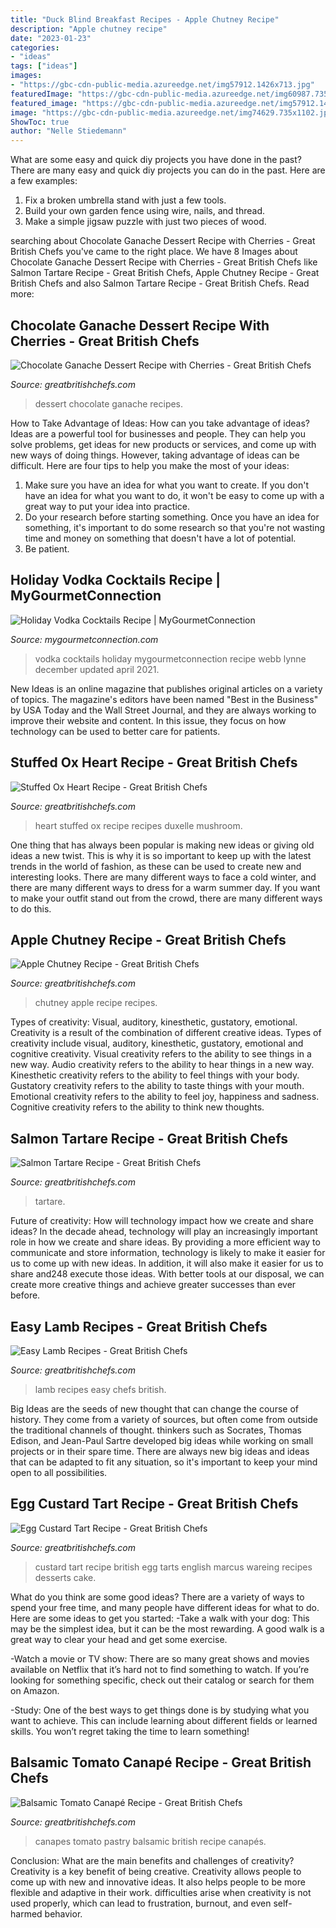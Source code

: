 ```yaml
---
title: "Duck Blind Breakfast Recipes - Apple Chutney Recipe"
description: "Apple chutney recipe"
date: "2023-01-23"
categories:
- "ideas"
tags: ["ideas"]
images:
- "https://gbc-cdn-public-media.azureedge.net/img57912.1426x713.jpg"
featuredImage: "https://gbc-cdn-public-media.azureedge.net/img60987.735x1102.jpg"
featured_image: "https://gbc-cdn-public-media.azureedge.net/img57912.1426x713.jpg"
image: "https://gbc-cdn-public-media.azureedge.net/img74629.735x1102.jpg"
ShowToc: true
author: "Nelle Stiedemann"
---
```



What are some easy and quick diy projects you have done in the past?
There are many easy and quick diy projects you can do in the past. Here are a few examples:
1. Fix a broken umbrella stand with just a few tools.
2. Build your own garden fence using wire, nails, and thread.
3. Make a simple jigsaw puzzle with just two pieces of wood.

	

		
searching about Chocolate Ganache Dessert Recipe with Cherries - Great British Chefs you've came to the right place. We have 8 Images about Chocolate Ganache Dessert Recipe with Cherries - Great British Chefs like Salmon Tartare Recipe - Great British Chefs, Apple Chutney Recipe - Great British Chefs and also Salmon Tartare Recipe - Great British Chefs. Read more:
		
    
## Chocolate Ganache Dessert Recipe With Cherries - Great British Chefs

<img loading=lazy src="https://gbc-cdn-public-media.azureedge.net/img74629.735x1102.jpg" onerror="this.onerror=null;this.src='https://tse2.mm.bing.net/th?id=OIP.TUQuMKN5lvUXTiz4QPBhDwHaLG&amp;pid=15.1';" alt="Chocolate Ganache Dessert Recipe with Cherries - Great British Chefs">

_Source: greatbritishchefs.com_

>dessert chocolate ganache recipes. 

	

How to Take Advantage of Ideas: How can you take advantage of ideas?
Ideas are a powerful tool for businesses and people. They can help you solve problems, get ideas for new products or services, and come up with new ways of doing things. However, taking advantage of ideas can be difficult. Here are four tips to help you make the most of your ideas: 
1. Make sure you have an idea for what you want to create. If you don't have an idea for what you want to do, it won't be easy to come up with a great way to put your idea into practice. 
2. Do your research before starting something. Once you have an idea for something, it's important to do some research so that you're not wasting time and money on something that doesn't have a lot of potential. 
3. Be patient.

    
## Holiday Vodka Cocktails Recipe | MyGourmetConnection

<img loading=lazy src="https://www.mygourmetconnection.com/wp-content/uploads/holiday-vodka-cocktails-680x1020.jpg" onerror="this.onerror=null;this.src='https://tse3.mm.bing.net/th?id=OIP.yi-OPJZVSSxXlqBW2AEqoAHaLH&amp;pid=15.1';" alt="Holiday Vodka Cocktails Recipe | MyGourmetConnection">

_Source: mygourmetconnection.com_

>vodka cocktails holiday mygourmetconnection recipe webb lynne december updated april 2021. 

	

New Ideas is an online magazine that publishes original articles on a variety of topics. The magazine's editors have been named "Best in the Business" by USA Today and the Wall Street Journal, and they are always working to improve their website and content. In this issue, they focus on how technology can be used to better care for patients.

    
## Stuffed Ox Heart Recipe - Great British Chefs

<img loading=lazy src="https://gbc-cdn-public-media.azureedge.net/img57912.1426x713.jpg" onerror="this.onerror=null;this.src='https://tse3.mm.bing.net/th?id=OIP._baUAngWamy1aZuYjxsSXgHaDt&amp;pid=15.1';" alt="Stuffed Ox Heart Recipe - Great British Chefs">

_Source: greatbritishchefs.com_

>heart stuffed ox recipe recipes duxelle mushroom. 

	

One thing that has always been popular is making new ideas or giving old ideas a new twist. This is why it is so important to keep up with the latest trends in the world of fashion, as these can be used to create new and interesting looks. There are many different ways to face a cold winter, and there are many different ways to dress for a warm summer day. If you want to make your outfit stand out from the crowd, there are many different ways to do this.

    
## Apple Chutney Recipe - Great British Chefs

<img loading=lazy src="https://gbc-cdn-public-media.azureedge.net/img24012.735x1102.jpg" onerror="this.onerror=null;this.src='https://tse3.mm.bing.net/th?id=OIP.JCN5CD0FdlhyCKBTcFeEIQHaLG&amp;pid=15.1';" alt="Apple Chutney Recipe - Great British Chefs">

_Source: greatbritishchefs.com_

>chutney apple recipe recipes. 

	

Types of creativity: Visual, auditory, kinesthetic, gustatory, emotional.
Creativity is a result of the combination of different creative ideas. Types of creativity include visual, auditory, kinesthetic, gustatory, emotional and cognitive creativity. Visual creativity refers to the ability to see things in a new way. Audio creativity refers to the ability to hear things in a new way. Kinesthetic creativity refers to the ability to feel things with your body. Gustatory creativity refers to the ability to taste things with your mouth. Emotional creativity refers to the ability to feel joy, happiness and sadness. Cognitive creativity refers to the ability to think new thoughts.

    
## Salmon Tartare Recipe - Great British Chefs

<img loading=lazy src="https://media-cdn.greatbritishchefs.com/media/hmojt5hm/img11436.jpg?mode=crop&amp;width=735&amp;height=1102" onerror="this.onerror=null;this.src='https://tse2.mm.bing.net/th?id=OIP.TyL0RO--c1EGw5y9SMelfAHaLG&amp;pid=15.1';" alt="Salmon Tartare Recipe - Great British Chefs">

_Source: greatbritishchefs.com_

>tartare. 

	

Future of creativity: How will technology impact how we create and share ideas?
In the decade ahead, technology will play an increasingly important role in how we create and share ideas. By providing a more efficient way to communicate and store information, technology is likely to make it easier for us to come up with new ideas. In addition, it will also make it easier for us to share and248
execute those ideas. With better tools at our disposal, we can create more creative things and achieve greater successes than ever before.

    
## Easy Lamb Recipes - Great British Chefs

<img loading=lazy src="https://gbc-cdn-public-media.azureedge.net/img62090.735x1102.jpg" onerror="this.onerror=null;this.src='https://tse3.mm.bing.net/th?id=OIP.eDds3fmKtaSvf2yLvMYcoAHaLG&amp;pid=15.1';" alt="Easy Lamb Recipes - Great British Chefs">

_Source: greatbritishchefs.com_

>lamb recipes easy chefs british. 

	

Big Ideas are the seeds of new thought that can change the course of history. They come from a variety of sources, but often come from outside the traditional channels of thought. thinkers such as Socrates, Thomas Edison, and Jean-Paul Sartre developed big ideas while working on small projects or in their spare time. There are always new big ideas and ideas that can be adapted to fit any situation, so it's important to keep your mind open to all possibilities.

    
## Egg Custard Tart Recipe - Great British Chefs

<img loading=lazy src="https://gbc-cdn-public-media.azureedge.net/img60987.735x1102.jpg" onerror="this.onerror=null;this.src='https://tse2.mm.bing.net/th?id=OIP.vpeWoMpjZakBwahQzVDH9wHaLG&amp;pid=15.1';" alt="Egg Custard Tart Recipe - Great British Chefs">

_Source: greatbritishchefs.com_

>custard tart recipe british egg tarts english marcus wareing recipes desserts cake. 

	

What do you think are some good ideas?
There are a variety of ways to spend your free time, and many people have different ideas for what to do. Here are some ideas to get you started: 
-Take a walk with your dog: This may be the simplest idea, but it can be the most rewarding. A good walk is a great way to clear your head and get some exercise. 

-Watch a movie or TV show: There are so many great shows and movies available on Netflix that it’s hard not to find something to watch. If you’re looking for something specific, check out their catalog or search for them on Amazon. 

-Study: One of the best ways to get things done is by studying what you want to achieve. This can include learning about different fields or learned skills. You won’t regret taking the time to learn something!

    
## Balsamic Tomato Canapé Recipe - Great British Chefs

<img loading=lazy src="https://gbc-cdn-public-media.azureedge.net/img30447.735x1102.jpg" onerror="this.onerror=null;this.src='https://tse3.mm.bing.net/th?id=OIP.nJ4o29T8nmPVapNbJN5mBAHaLG&amp;pid=15.1';" alt="Balsamic Tomato Canapé Recipe - Great British Chefs">

_Source: greatbritishchefs.com_

>canapes tomato pastry balsamic british recipe canapés. 

	

Conclusion: What are the main benefits and challenges of creativity?
Creativity is a key benefit of being creative. Creativity allows people to come up with new and innovative ideas. It also helps people to be more flexible and adaptive in their work. difficulties arise when creativity is not used properly, which can lead to frustration, burnout, and even self- harmed behavior.

